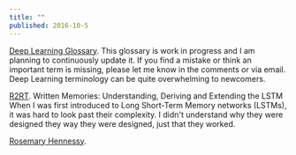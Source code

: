 ```yaml
---
title: ""
published: 2016-10-5
---
```


  <a href="http://www.wildml.com/deep-learning-glossary/" target="_blank">Deep Learning Glossary</a>. This glossary is work in progress and I am planning to continuously update it. If you find a mistake or think an important term is missing, please let me know in the comments or via email.  Deep Learning terminology can be quite overwhelming to newcomers.


  <a href="http://r2rt.com/" target="_blank">R2RT</a>. Written Memories: Understanding, Deriving and Extending the LSTM When I was first introduced to Long Short-Term Memory networks (LSTMs), it was hard to look past their complexity. I didn't understand why they were designed they way they were designed, just that they worked.


  <a href="https://www.google.com/search?q=Rosemary+Hennessy&oq=Rosemary+Hennessy&aqs=chrome..69i57.188j0j1&sourceid=chrome&ie=UTF-8" target="_blank">Rosemary Hennessy</a>. 

